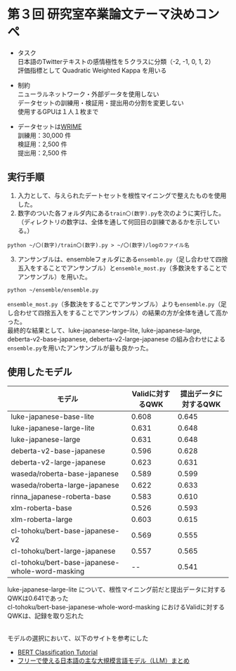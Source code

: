 # 第３回 研究室卒業論文テーマ決めコンペ

- タスク  <br>
日本語のTwitterテキストの感情極性を５クラスに分類（-2, -1, 0, 1, 2）　<br>
評価指標として Quadratic Weighted Kappa を用いる<br>

- 制約 <br>
ニューラルネットワーク・外部データを使用しない <br>
データセットの訓練用・検証用・提出用の分割を変更しない <br>
使用するGPUは１人１枚まで

- データセットは[WRIME](https://github.com/ids-cv/wrime) <br>
訓練用：30,000 件　<br>
検証用：2,500 件　<br>
提出用：2,500 件　<br>

## 実行手順
1. 入力として、与えられたデートセットを根性マイニングで整えたものを使用した。
2. 数字のついた各フォルダ内にある`train〇(数字).py`を次のように実行した。
  （ディレクトリの数字は、全体を通して何回目の訓練であるかを示している。）
  ```
  python ~/〇(数字)/train〇(数字).py > ~/〇(数字)/logのファイル名
  ```
  
3. アンサンブルは、ensembleフォルダにある`ensemble.py`（足し合わせて四捨五入をすることでアンサンブル）と`ensemble_most.py`（多数決をすることでアンサンブル）を用いた。
  ```
  python ~/ensemble/ensemble.py
  ```
  `ensemble_most.py`（多数決をすることでアンサンブル）よりも`ensemble.py`（足し合わせて四捨五入をすることでアンサンブル）の結果の方が全体を通して高かった。
<br>
最終的な結果として、luke-japanese-large-lite, luke-japanese-large, deberta-v2-base-japanese, deberta-v2-large-japanese の組み合わせによる`ensemble.py`を用いたアンサンブルが最も良かった。<br>

## 使用したモデル
|  モデル  |  Validに対するQWK  | 提出データに対するQWK |
| ---- | ---- | ---- |
|  luke-japanese-base-lite  |  0.608  |  0.645  |
|  luke-japanese-large-lite  |  0.631  |  0.648  |
|  luke-japanese-large  |  0.631  |  0.648  |
|  deberta-v2-base-japanese  |  0.596  |  0.628  |
|  deberta-v2-large-japanese  |  0.623  |  0.631  |
|  waseda/roberta-base-japanese  |  	0.589  |  0.599  |
|  waseda/roberta-large-japanese  |  0.622  |  0.633  |
|  rinna_japanese-roberta-base  |  0.583  |  0.610  |
|  xlm-roberta-base  |  0.526  |  0.593  |
|  xlm-roberta-large  |  0.603  |  0.615  |
|  cl-tohoku/bert-base-japanese-v2  |  0.569  |  0.555  |
|  cl-tohoku/bert-large-japanese  |  0.557  |  0.565  |
|  cl-tohoku/bert-base-japanese-whole-word-masking  |  --  |  0.541  |

luke-japanese-large-lite について、根性マイニング前だと提出データに対するQWKは0.641であった<br>
cl-tohoku/bert-base-japanese-whole-word-masking におけるValidに対するQWKは、記録を取り忘れた<br><br>

モデルの選択において、以下のサイトを参考にした
- [BERT Classification Tutorial](https://github.com/hppRC/bert-classification-tutorial)
- [フリーで使える日本語の主な大規模言語モデル（LLM）まとめ](https://zenn.dev/hellorusk/articles/ddee520a5e4318)

<br>



